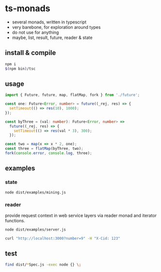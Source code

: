 # ts-monads

* several monads, written in typescript
* very barebone, for exploration around types
* do not use for anything
* maybe, list, result, future, reader & state

## install & compile

```bash
npm i
$(npm bin)/tsc
```

## usage

```typescript
import { Future, future, map, flatMap, fork } from './future';

const one: Future<Error, number> = future((_rej, res) => {
  setTimeout(() => res(10), 1000);
});

const byThree = (val: number): Future<Error, number> =>
  future((_rej, res) => {
    setTimeout(() => res(val * 3), 300);
  });

const two = map(x => x * 2, one);
const three = flatMap(byThree, two);
fork(console.error, console.log, three);
```

## examples

### state

```bash
node dist/examples/mining.js
```

### reader

provide request context in web service layers via reader monad and iterator functions.

```bash
node dist/examples/server.js
```

```bash
curl "http://localhost:3000?number=9" -H "X-Cid: 123"
```

## test

```bash
find dist/*Spec.js -exec node {} \;
```

